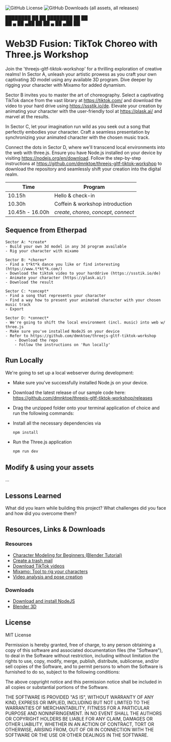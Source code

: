 ![GitHub License](https://img.shields.io/github/license/dmnktoe/threejs-gltf-tiktok-workshop) ![GitHub Downloads (all assets, all releases)](https://img.shields.io/github/downloads/:user/:repo/total)

████████       ██   ██ ████████       ██   ██<br/>
██    ▄ ██ ▄██  ██     ██    ▄ ██ ▄██  ██

# Web3D Fusion: TikTok Choreo with Three.js Workshop

Join the 'threejs-gltf-tiktok-workshop' for a thrilling exploration of creative realms! In Sector A, unleash your artistic prowess as you craft your own captivating 3D model using any available 3D program. Dive deeper by rigging your character with Mixamo for added dynamism.

Sector B invites you to master the art of choreography. Select a captivating TikTok dance from the vast library at https://tiktok.com/ and download the video to your hard drive using https://ssstik.io/de. Elevate your creation by animating your character with the user-friendly tool at https://plask.ai/ and marvel at the results.

In Sector C, let your imagination run wild as you seek out a song that perfectly embodies your character. Craft a seamless presentation by synchronizing your animated character with the chosen music track.

Connect the dots in Sector D, where we'll transcend local environments into the web with three.js. Ensure you have Node.js installed on your device by visiting https://nodejs.org/en/download. Follow the step-by-step instructions at https://github.com/dmnktoe/threejs-gltf-tiktok-workshop to download the repository and seamlessly shift your creation into the digital realm.

| Time            | Program                                  |
| --------------- | ---------------------------------------- |
| 10.15h          | Hello & check-in                         |
| 10.30h          | Coffein & workshop introduction          |
| 10.45h - 16.00h | *create*, *choreo*, *concept*, *connect* |

## Sequence from Etherpad

    Sector A: *create*
    - Build your own 3d model in any 3d program available
    - Rig your character with mixamo
    
    Sector B: *choreo*
    - Find a t*kt*k dance you like or find interesting (https://www.t*kt*k.com/)
    - Download the tiktok video to your harddrive (https://ssstik.io/de)
    - Animate your character (https://plask.ai/)
    - Download the result
    
    Sector C: *concept*
    - Find a song that represents your character
    - Find a way how to present your animated character with your chosen music track
    - Export 
    
    Sector D: *connect*
    - We're going to shift the local environment (incl. music) into web w/ three.js
    - Make sure you've installed NodeJS on your device
    - Refer to https://github.com/dmnktoe/threejs-gltf-tiktok-workshop 
        - Download the repo
        - Follow the instructions on 'Run locally'

## Run Locally

We're going to set up a local webserver during development:

- Make sure you've successfully installed Node.js on your device.

- Download the latest release of our sample code here: https://github.com/dmnktoe/threejs-gltf-tiktok-workshop/releases

- Drag the unzipped folder onto your terminal application of choice and run the following commands:

- Install all the necessary dependencies via
    ```bash
    npm install
    ```

- Run the Three.js application
    ```bash
    npm run dev
    ```
  
## Modify & using your assets

...

## Lessons Learned

What did you learn while building this project? What challenges did you face and how did you overcome them?

## Resources, Links & Downloads

### Resources
- [Character Modeling for Beginners (Blender Tutorial)](https://www.youtube.com/watch?v=IhIGVO4fqLg)
- [Create a trash mail](https://muellmail.com/)
- [Download TikTok videos](https://ssstik.io/de)
- [Mixamo: Tool to rig your characters](http://mixamo.com/)
- [Video analysis and pose creation](http://mixamo.com/)

### Downloads
- [Download and install NodeJS](https://nodejs.org/en/download)
- [Blender 3D](https://www.blender.org/download/)

## License
MIT License

Permission is hereby granted, free of charge, to any person obtaining a copy
of this software and associated documentation files (the "Software"), to deal
in the Software without restriction, including without limitation the rights
to use, copy, modify, merge, publish, distribute, sublicense, and/or sell
copies of the Software, and to permit persons to whom the Software is
furnished to do so, subject to the following conditions:

The above copyright notice and this permission notice shall be included in all
copies or substantial portions of the Software.

THE SOFTWARE IS PROVIDED "AS IS", WITHOUT WARRANTY OF ANY KIND, EXPRESS OR
IMPLIED, INCLUDING BUT NOT LIMITED TO THE WARRANTIES OF MERCHANTABILITY,
FITNESS FOR A PARTICULAR PURPOSE AND NONINFRINGEMENT. IN NO EVENT SHALL THE
AUTHORS OR COPYRIGHT HOLDERS BE LIABLE FOR ANY CLAIM, DAMAGES OR OTHER
LIABILITY, WHETHER IN AN ACTION OF CONTRACT, TORT OR OTHERWISE, ARISING FROM,
OUT OF OR IN CONNECTION WITH THE SOFTWARE OR THE USE OR OTHER DEALINGS IN THE
SOFTWARE.
